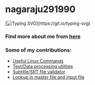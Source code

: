 # nagaraju291990

[![Typing SVG](https://readme-typing-svg.demolab.com/?lines=Hello+there+👋;Thanks+for+stopping+by.;+Nice+to+meet+you.)](https://git.io/typing-svg)


### Find more about me from [here](hhttps://nagaraju291990.github.io/)


### Some of my contributions:

- [Useful Linux Commands](https://github.com/nagaraju291990/Useful-Linux-Commands/blob/master/commands.md)
- [Text/Data processing utilities](https://github.com/nagaraju291990/text-processing)
- [Subtitle/SRT file validator](https://github.com/nagaraju291990/subtitle-validator)
- [Lookup in master file and input file](https://github.com/nagaraju291990/lookup)